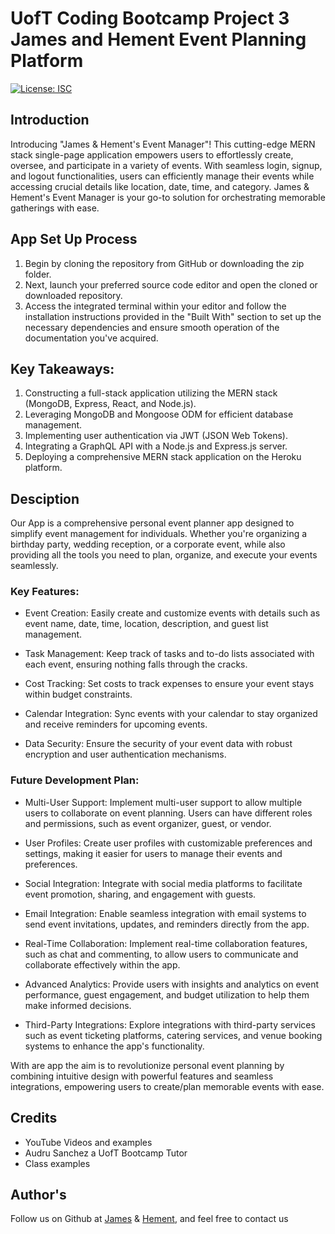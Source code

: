 # UofT Coding Bootcamp Project 3 James and Hement Event Planning Platform 

[![License: ISC](https://img.shields.io/badge/License-ISC-blue.svg)](https://opensource.org/licenses/ISC)


## Introduction 

Introducing "James & Hement's Event Manager"! This cutting-edge MERN stack single-page application empowers users to effortlessly create, oversee, and participate in a variety of events. With seamless login, signup, and logout functionalities, users can efficiently manage their events while accessing crucial details like location, date, time, and category. James & Hement's Event Manager is your go-to solution for orchestrating memorable gatherings with ease.

## App Set Up Process

1. Begin by cloning the repository from GitHub or downloading the zip folder.
2. Next, launch your preferred source code editor and open the cloned or downloaded repository.
3. Access the integrated terminal within your editor and follow the installation instructions provided in the "Built With" section to set up the necessary dependencies and ensure smooth operation of the documentation you've acquired.

## Key Takeaways:

1. Constructing a full-stack application utilizing the MERN stack (MongoDB, Express, React, and Node.js).
2. Leveraging MongoDB and Mongoose ODM for efficient database management.
3. Implementing user authentication via JWT (JSON Web Tokens).
4. Integrating a GraphQL API with a Node.js and Express.js server.
5. Deploying a comprehensive MERN stack application on the Heroku platform.

## Desciption 

Our App is a comprehensive personal event planner app designed to simplify event management for individuals. Whether you're organizing a birthday party, wedding reception, or a corporate event, while also providing all the tools you need to plan, organize, and execute your events seamlessly.

### Key Features:

- Event Creation: Easily create and customize events with details such as event name, date, time, location, description, and guest list management.

- Task Management: Keep track of tasks and to-do lists associated with each event, ensuring nothing falls through the cracks.

- Cost Tracking: Set costs to track expenses to ensure your event stays within budget constraints.

- Calendar Integration: Sync events with your calendar to stay organized and receive reminders for upcoming events.

- Data Security: Ensure the security of your event data with robust encryption and user authentication mechanisms.

### Future Development Plan:

- Multi-User Support: Implement multi-user support to allow multiple users to collaborate on event planning. Users can have different roles and permissions, such as event organizer, guest, or vendor.

- User Profiles: Create user profiles with customizable preferences and settings, making it easier for users to manage their events and preferences.

- Social Integration: Integrate with social media platforms to facilitate event promotion, sharing, and engagement with guests.

- Email Integration: Enable seamless integration with email systems to send event invitations, updates, and reminders directly from the app.

- Real-Time Collaboration: Implement real-time collaboration features, such as chat and commenting, to allow users to communicate and collaborate effectively within the app.

- Advanced Analytics: Provide users with insights and analytics on event performance, guest engagement, and budget utilization to help them make informed decisions.

- Third-Party Integrations: Explore integrations with third-party services such as event ticketing platforms, catering services, and venue booking systems to enhance the app's functionality.

With are app the aim is to revolutionize personal event planning by combining intuitive design with powerful features and seamless integrations, empowering users to create/plan memorable events with ease.

## Credits 

- YouTube Videos and examples
- Audru Sanchez a UofT Bootcamp Tutor
- Class examples 


## Author's
Follow us on Github at [James](https://github.com/Jameshughes2009) & [Hement](https://github.com/hementB2), and feel free to contact us